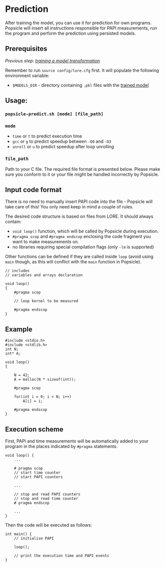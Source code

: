 # Prediction

After training the model, you can use it for prediction for own programs. Popsicle will insert all instructions responsible for PAPI measurements, run the program and perform the prediction using persisted models.


## Prerequisites

_Previous step: [training a model transformation](05_training.md)_

Remember to run `source config/lore.cfg` first. It will populate the following environment variable:

- `$MODELS_DIR` - directory containing `.pkl` files with the [trained model](05_training.md)


## Usage: 

### `popsicle-predict.sh [mode] [file_path]`

### `mode`
* `time` or `t` to predict execution time
* `gcc` or `g` to predict speedup between `-O0` and `-O3` 
* `unroll` or `u` to predict speedup after loop unrolling 

### `file_path`
Path to your C file. The required file format is presented below. Please make sure you conform to it or your file might be handled incorrectly by Popsicle.

## Input code format

There is no need to manually insert PAPI code into the file - Popsicle will take care of this! You only need keep in mind a couple of rules.

The desired code structure is based on files from LORE. It should always contain:
* `void loop()` function, which will be called by Popsicle during execution. 
* `#pragma scop` and `#pragma endscop` enclosing the code fragment you want to make measurements on.
* no libraries requiring special compilation flags (only `-lm` is supported)

Other functions can be defined if they are called inside `loop` (avoid using `main` though, as this will conflict with the `main` function in Popsicle).

    // includes
    // variables and arrays declaration
    
    void loop()
    {
        #pragma scop
    
        // loop kernel to be measured
    
        #pragma endscop
    }


## Example

    #include <stdio.h>
    #include <stdlib.h>
    int N;
    int* A;
    
    void loop()
    {
    
        N = 42;
        A = malloc(N * sizeof(int));
    
        #pragma scop
        
        for(int i = 0; i < N; i++)
            A[i] = i;
                
        #pragma endscop
    }

## Execution scheme

First, PAPI and time measurements will be automatically added to your program in the places indicated by `#pragma` statements.

    void loop() {
        ...
        
        # pragma scop
        // start time counter
        // start PAPI counters
        
        ...
        
        // stop and read PAPI counters
        // stop and read time counter
        # pragma endscop
        
        ...
    }
    
    
Then the code will be executed as follows:
    
    int main() {
        // initialise PAPI
    
        loop();
    
        // print the execution time and PAPI events 
    }